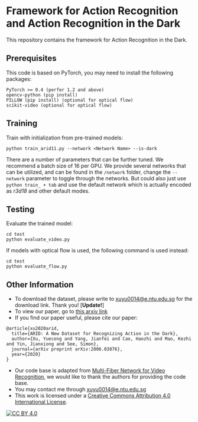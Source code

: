 # Framework for Action Recognition and Action Recognition in the Dark

This repository contains the framework for Action Recognition in the Dark.

## Prerequisites

This code is based on PyTorch, you may need to install the following packages:
```
PyTorch >= 0.4 (perfer 1.2 and above)
opencv-python (pip install)
PILLOW (pip install) (optional for optical flow)
scikit-video (optional for optical flow)
```

## Training

Train with initialization from pre-trained models:
```
python train_arid11.py --network <Network Name> --is-dark
```
There are a number of parameters that can be further tuned. We recommend a batch size of 16 per GPU.
We provide several networks that can be utilized, and can be found in the ```/network``` folder, change the ```--network``` parameter to toggle through the networks. But could also just use ``` python train_ + tab``` and use the default network which is actually encoded as *r3d18* and other default modes.

## Testing

Evaluate the trained model:
```
cd test
python evaluate_video.py
```
If models with optical flow is used, the following command is used instead:
```
cd test
python evaluate_flow.py
```

## Other Information

<!-- - To download our dataset, click on [this link](https://xuyu0010.github.io/arid.html) -->
- To download the dataset, please write to xuyu0014@e.ntu.edu.sg for the download link. Thank you! [__Update!__]
- To view our paper, go to [this arxiv link](http://arxiv.org/abs/2006.03876)
- If you find our paper useful, please cite our paper:
```
@article{xu2020arid,
  title={ARID: A New Dataset for Recognizing Action in the Dark},
  author={Xu, Yuecong and Yang, Jianfei and Cao, Haozhi and Mao, Kezhi and Yin, Jianxiong and See, Simon},
  journal={arXiv preprint arXiv:2006.03876},
  year={2020}
}
```
- Our code base is adapted from [Multi-Fiber Network for Video Recognition](https://github.com/cypw/PyTorch-MFNet), we would like to thank the authors for providing the code base.
- You may contact me through xuyu0014@e.ntu.edu.sg
- This work is licensed under a
[Creative Commons Attribution 4.0 International License][cc-by].

[![CC BY 4.0][cc-by-image]][cc-by]

[cc-by]: http://creativecommons.org/licenses/by/4.0/
[cc-by-image]: https://i.creativecommons.org/l/by/4.0/88x31.png
[cc-by-shield]: https://img.shields.io/badge/License-CC%20BY%204.0-lightgrey.svg